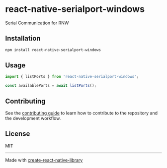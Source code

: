 # react-native-serialport-windows

Serial Communication for RNW

## Installation

```sh
npm install react-native-serialport-windows
```

## Usage

```js
import { listPorts } from 'react-native-serialport-windows';

const availablePorts = await listPorts();
```

## Contributing

See the [contributing guide](CONTRIBUTING.md) to learn how to contribute to the repository and the development workflow.

## License

MIT

---

Made with [create-react-native-library](https://github.com/callstack/react-native-builder-bob)

